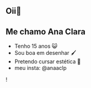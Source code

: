 ## Oii🩷
## Me chamo Ana Clara 


- Tenho 15 anos 😺
- Sou boa em desenhar 🖌️
- Pretendo cursar estética 💄
- meu insta: @anaaclp

! [](https://tenor.com/pt-BR/view/plink-cat-plink-cat-gif-1794292671885121408)
